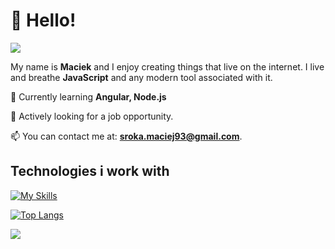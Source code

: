 # 👋 Hello!
![](https://komarev.com/ghpvc/?username=husky93&color=green)

My name is **Maciek** and I enjoy creating things that live on the internet. I live and breathe **JavaScript** and any modern tool associated with it. 

🌱 Currently learning **Angular, Node.js**

🤝 Actively looking for a job opportunity.

📫 You can contact me at: **sroka.maciej93@gmail.com**.


## Technologies i work with
[![My Skills](https://skillicons.dev/icons?i=js,ts,react,nodejs,express,html,css,redux,styledcomponents,sass,mongodb,webpack,vite,firebase,jest,git&perline=7)](https://skillicons.dev)

[![Top Langs](https://github-readme-stats.vercel.app/api/top-langs/?username=husky93&theme=apprentice&layout=compact)](https://github.com/anuraghazra/github-readme-stats)

<img src="https://github-readme-streak-stats.herokuapp.com/?user=husky93&theme=react" />


<!---
husky93/husky93 is a ✨ special ✨ repository because its `README.md` (this file) appears on your GitHub profile.
You can click the Preview link to take a look at your changes.
--->
